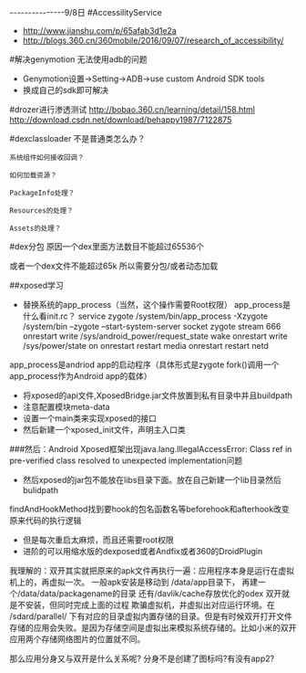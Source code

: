 ---------------9/8日
#AccessilityService

- http://www.jianshu.com/p/65afab3d1e2a
- http://blogs.360.cn/360mobile/2016/09/07/research_of_accessibility/


#解决genymotion 无法使用adb的问题
- Genymotion设置->Setting->ADB->use custom Android SDK tools
- 换成自己的sdk即可解决

#drozer进行渗透测试
http://bobao.360.cn/learning/detail/158.html
http://download.csdn.net/download/behappy1987/7122875


#dexclassloader
    不是普通类怎么办？
    
    系统组件如何接收回调？
    
    如何加载资源？

    PackageInfo处理？

    Resources的处理？

    Assets的处理？


#dex分包
原因一个dex里面方法数目不能超过65536个

或者一个dex文件不能超过65k
所以需要分包/或者动态加载



##xposed学习

    

- 替换系统的app_process（当然，这个操作需要Root权限）
app_process是什么看init.rc？
    service zygote /system/bin/app_process -Xzygote /system/bin –zygote –start-system-server
    socket zygote stream 666 
    onrestart write /sys/android_power/request_state wake
    onrestart write /sys/power/state on
    onrestart restart media
    onrestart restart netd
    
app_process是andriod app的启动程序（具体形式是zygote fork()调用一个 app_process作为Android app的载体）




- 将xposed的api文件,XposedBridge.jar文件放置到私有目录中并且buildpath
- 注意配置模块meta-data
- 设置一个main类来实现xposed的接口
- 然后新建一个xposed_init文件，声明主入口类



###然后：Android Xposed框架出现java.lang.IllegalAccessError: Class ref in pre-verified class resolved to unexpected implementation问题



- 然后xposed的jar包不能放在libs目录下面。放在自己新建一个lib目录然后bulidpath

findAndHookMethod找到要hook的包名函数名等beforehook和afterhook改变原来代码的执行逻辑



- 但是每次重启太麻烦，而且还需要root权限
- 进阶的可以用缩水版的dexposed或者Andfix或者360的DroidPlugin


我理解的：双开其实就把原来的apk文件再执行一遍：应用程序本身是运行在虚拟机上的，再虚拟一次。
一般apk安装是移动到
/data/app目录下，
再建一个/data/data/packagename的目录
还有/davlik/cache存放优化的odex
双开就是不安装，但同时完成上面的过程
欺骗虚拟机，并虚拟出对应运行环境。在 /sdard/parallel/ 下有对应的目录虚拟内置存储的目录。但是有时候双开打开文件存储的应用会失败。是因为存储空间是虚拟出来模拟系统存储的。比如小米的双开应用两个存储网络图片的位置就不同。

那么应用分身又与双开是什么关系呢?
分身不是创建了图标吗?有没有app2?



